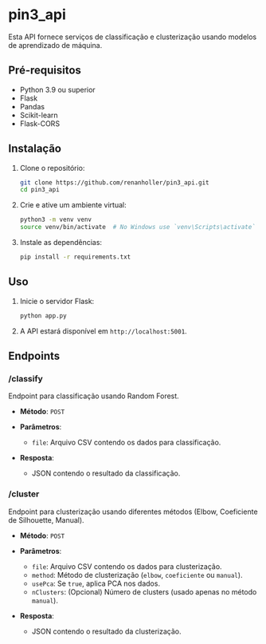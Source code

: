 # pin3_api

Esta API fornece serviços de classificação e clusterização usando modelos de aprendizado de máquina.

## Pré-requisitos

- Python 3.9 ou superior
- Flask
- Pandas
- Scikit-learn
- Flask-CORS

## Instalação

1. Clone o repositório:

    ```bash
    git clone https://github.com/renanholler/pin3_api.git
    cd pin3_api
    ```

2. Crie e ative um ambiente virtual:

    ```bash
    python3 -m venv venv
    source venv/bin/activate  # No Windows use `venv\Scripts\activate`
    ```

3. Instale as dependências:

    ```bash
    pip install -r requirements.txt
    ```

## Uso

1. Inicie o servidor Flask:

    ```bash
    python app.py
    ```

2. A API estará disponível em `http://localhost:5001`.

## Endpoints

### /classify

Endpoint para classificação usando Random Forest.

- **Método**: `POST`
- **Parâmetros**: 
    - `file`: Arquivo CSV contendo os dados para classificação.

- **Resposta**:
    - JSON contendo o resultado da classificação.

### /cluster

Endpoint para clusterização usando diferentes métodos (Elbow, Coeficiente de Silhouette, Manual).

- **Método**: `POST`
- **Parâmetros**: 
    - `file`: Arquivo CSV contendo os dados para clusterização.
    - `method`: Método de clusterização (`elbow`, `coeficiente` ou `manual`).
    - `usePca`: Se `true`, aplica PCA nos dados.
    - `nClusters`: (Opcional) Número de clusters (usado apenas no método `manual`).

- **Resposta**:
    - JSON contendo o resultado da clusterização.


